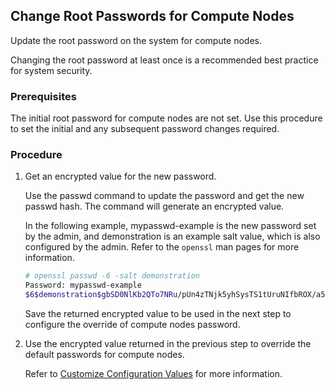 ## Change Root Passwords for Compute Nodes

Update the root password on the system for compute nodes.

Changing the root password at least once is a recommended best practice for system security.

### Prerequisites

The initial root password for compute nodes are not set. Use this procedure to set the initial and any subsequent password changes required.

### Procedure

1.  Get an encrypted value for the new password.

    Use the passwd command to update the password and get the new passwd hash. The command will generate an encrypted value.

    In the following example, mypasswd-example is the new password set by the admin, and demonstration is an example salt value, which is also configured by the admin. Refer to the `openssl` man pages for more information.

    ```bash
    # openssl passwd -6 -salt demonstration
    Password: mypasswd-example
    $6$demonstration$gbSD0NlKb2QTo7NRu/pUn4zTNjk5yhSysTS1tUruNIfbROX/a5H92T7CF8fovhORUkOtPrLUpGXmbqIEMmvrh/
    ```

    Save the returned encrypted value to be used in the next step to configure the override of compute nodes password.

2.  Use the encrypted value returned in the previous step to override the default passwords for compute nodes.

    Refer to [Customize Configuration Values](../configuration_management/Customize_Configuration_Values.md) for more information.




